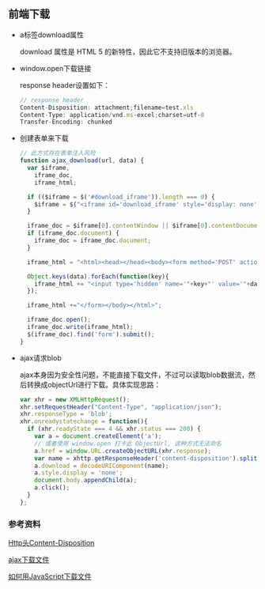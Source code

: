 ## 前端下载

* a标签download属性

  download 属性是 HTML 5 的新特性，因此它不支持旧版本的浏览器。

* window.open下载链接

  response header设置如下：

  ```js
  // response header
  Content-Disposition: attachment;filename=test.xls
  Content-Type: application/vnd.ms-excel;charset=utf-8
  Transfer-Encoding: chunked
  ```

* 创建表单来下载

  ```js
  // 此方式存在表单注入风险
  function ajax_download(url, data) {
    var $iframe,
      iframe_doc,
      iframe_html;

    if (($iframe = $('#download_iframe')).length === 0) {
      $iframe = $("<iframe id='download_iframe' style='display: none'></iframe>").appendTo("body");
    }

    iframe_doc = $iframe[0].contentWindow || $iframe[0].contentDocument;
    if (iframe_doc.document) {
      iframe_doc = iframe_doc.document;
    }

    iframe_html = "<html><head></head><body><form method='POST' action='" + url +"'>" 

    Object.keys(data).forEach(function(key){
      iframe_html += "<input type='hidden' name='"+key+"' value='"+data[key]+"'>";
    });

    iframe_html +="</form></body></html>";

    iframe_doc.open();
    iframe_doc.write(iframe_html);
    $(iframe_doc).find('form').submit();
  }
  ```

* ajax请求blob

  ajax本身因为安全性问题，不能直接下载文件，不过可以读取blob数据流，然后转换成objectUrl进行下载。具体实现思路：

  ```js
  var xhr = new XMLHttpRequest();
  xhr.setRequestHeader("Content-Type", "application/json");
  xhr.responseType = 'blob';
  xhr.onreadystatechange = function(){
    if (xhr.readyState === 4 && xhr.status === 200) {
      var a = document.createElement('a');
      // 或者使用 window.open 打卡此 ObjectUrl, 这种方式无法命名
      a.href = window.URL.createObjectURL(xhr.response);
      var name = xhttp.getResponseHeader('content-disposition').split('=')[1] || '';
      a.download = decodeURIComponent(name);
      a.style.display = 'none';
      document.body.appendChild(a);
      a.click();
    }
  };
  ```

### 参考资料

[Http头Content-Disposition](https://developer.mozilla.org/zh-CN/docs/Web/HTTP/Headers/Content-Disposition)

[ajax下载文件](https://cloud.tencent.com/developer/ask/43902)

[如何用JavaScript下载文件](https://scarletsky.github.io/2016/07/03/download-file-using-javascript/)